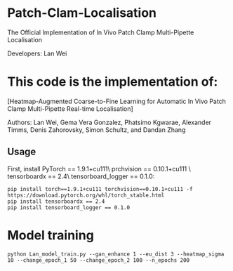 # Patch-Clam-Localisation
The Official Implementation of In Vivo Patch Clamp Multi-Pipette Localisation

Developers: Lan Wei

# This code is the implementation of:
[Heatmap-Augmented Coarse-to-Fine Learning for Automatic In Vivo Patch Clamp Multi-Pipette Real-time Localisation]

Authors: Lan Wei, Gema Vera Gonzalez, Phatsimo Kgwarae, Alexander Timms, Denis Zahorovsky, Simon Schultz, and Dandan Zhang

## Usage

First, install PyTorch == 1.9.1+cu111\\
prchvision == 0.10.1+cu111 \\
tensorboardx == 2.4\\
tensorboard_logger == 0.1.0:
```
pip install torch==1.9.1+cu111 torchvision==0.10.1+cu111 -f https://download.pytorch.org/whl/torch_stable.html
pip install tensorboardx == 2.4
pip install tensorboard_logger == 0.1.0
```

# Model training
```
python Lan_model_train.py --gan_enhance 1 --eu_dist 3 --heatmap_sigma 10 --change_epoch_1 50 --change_epoch_2 100 --n_epochs 200
```

